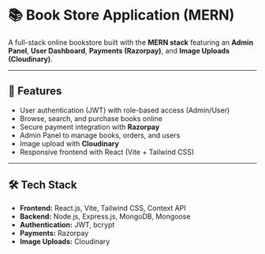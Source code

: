 # 📚 Book Store Application (MERN)

A full-stack online bookstore built with the **MERN stack** featuring an **Admin Panel**, **User Dashboard**, **Payments (Razorpay)**, and **Image Uploads (Cloudinary)**.

---

## 🚀 Features
- User authentication (JWT) with role-based access (Admin/User)  
- Browse, search, and purchase books online  
- Secure payment integration with **Razorpay**  
- Admin Panel to manage books, orders, and users  
- Image upload with **Cloudinary**  
- Responsive frontend with React (Vite + Tailwind CSS)  

---

## 🛠️ Tech Stack
- **Frontend:** React.js, Vite, Tailwind CSS, Context API  
- **Backend:** Node.js, Express.js, MongoDB, Mongoose  
- **Authentication:** JWT, bcrypt  
- **Payments:** Razorpay  
- **Image Uploads:** Cloudinary  
